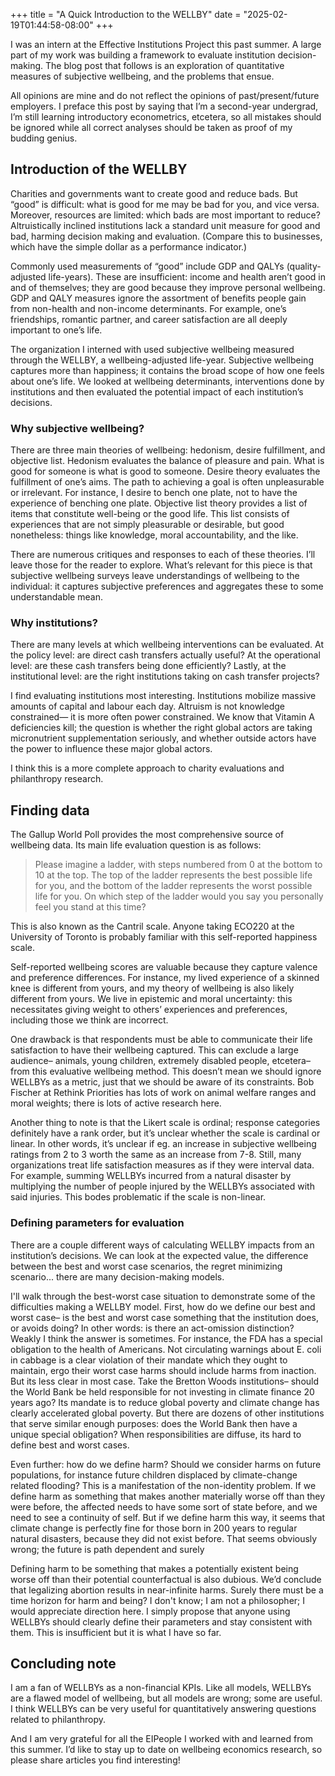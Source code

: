 +++
title = "A Quick Introduction to the WELLBY"
date = "2025-02-19T01:44:58-08:00" 
+++

I was an intern at the Effective Institutions Project this past summer. A large part of my work was building a framework to evaluate institution decision-making. The blog post that follows is an exploration of quantitative measures of subjective wellbeing, and the problems that ensue.

All opinions are mine and do not reflect the opinions of past/present/future employers. I preface this post by saying that I’m a second-year undergrad, I’m still learning introductory econometrics, etcetera, so all mistakes should be ignored while all correct analyses should be taken as proof of my budding genius. 

## Introduction of the WELLBY
Charities and governments want to create good and reduce bads. But “good” is difficult: what is good for me may be bad for you, and vice versa. Moreover, resources are limited: which bads are most important to reduce? Altruistically inclined institutions lack a standard unit measure for good and bad, harming decision making and evaluation. (Compare this to businesses, which have the simple dollar as a performance indicator.)

Commonly used measurements of “good” include GDP and QALYs (quality-adjusted life-years).  These are insufficient: income and health aren’t good in and of themselves; they are good because they improve personal wellbeing. GDP and QALY measures ignore the assortment of benefits people gain from non-health and non-income determinants. For example, one’s friendships, romantic partner, and career satisfaction are all deeply important to one’s life.

The organization I interned with used subjective wellbeing measured through the WELLBY, a wellbeing-adjusted life-year. Subjective wellbeing captures more than happiness; it contains the broad scope of how one feels about one’s life. We looked at wellbeing determinants, interventions done by institutions and then evaluated the potential impact of each institution’s decisions. 

### Why subjective wellbeing?
There are three main theories of wellbeing: hedonism, desire fulfillment, and objective list. Hedonism evaluates the balance of pleasure and pain. What is good for someone is what is good to someone. Desire theory evaluates the fulfillment of one’s aims. The path to achieving a goal is often unpleasurable or irrelevant. For instance, I desire to bench one plate, not to have the experience of benching one plate. Objective list theory provides a list of items that constitute well-being or the good life. This list consists of experiences that are not simply pleasurable or desirable, but good nonetheless: things like knowledge, moral accountability, and the like. 

There are numerous critiques and responses to each of these theories. I’ll leave those for the reader to explore. What’s relevant for this piece is that subjective wellbeing surveys leave understandings of wellbeing to the individual: it captures subjective preferences and aggregates these to some understandable mean. 

### Why institutions?
There are many levels at which wellbeing interventions can be evaluated. At the policy level: are direct cash transfers actually useful? At the operational level: are these cash transfers being done efficiently? Lastly, at the institutional level: are the right institutions taking on cash transfer projects?

I find evaluating institutions most interesting. Institutions mobilize massive amounts of capital and labour each day. Altruism is not knowledge constrained— it is more often power constrained. We know that Vitamin A deficiencies kill; the question is whether the right global actors are taking micronutrient supplementation seriously, and whether outside actors have the power to influence these major global actors. 

I think this is a more complete approach to charity evaluations and philanthropy research. 

## Finding data

The Gallup World Poll provides the most comprehensive source of wellbeing data. Its main life evaluation question is as follows: 
> Please imagine a ladder, with steps numbered from 0 at the bottom to 10 at the top. The top of the ladder represents the best possible life for you, and the bottom of the ladder represents the worst possible life for you. On which step of the ladder would you say you personally feel you stand at this time? 

This is also known as the Cantril scale. Anyone taking ECO220 at the University of Toronto is probably familiar with this self-reported happiness scale. 

Self-reported wellbeing scores are valuable because they capture valence and preference differences. For instance, my lived experience of a skinned knee is different from yours, and my theory of wellbeing is also likely different from yours. We live in epistemic and moral uncertainty: this necessitates giving weight to others’ experiences and preferences, including those we think are incorrect.

One drawback is that respondents must be able to communicate their life satisfaction to have their wellbeing captured. This can exclude a large audience– animals, young children, extremely disabled people, etcetera– from this evaluative wellbeing method. This doesn’t mean we should ignore WELLBYs as a metric, just that we should be aware of its constraints. Bob Fischer at Rethink Priorities has lots of work on animal welfare ranges and moral weights; there is lots of active research here.

Another thing to note is that the Likert scale is ordinal; response categories definitely have a rank order, but it’s unclear whether the scale is cardinal or linear. In other words, it’s unclear if eg. an increase in subjective wellbeing ratings from 2 to 3 worth the same as an increase from 7-8. Still, many organizations treat life satisfaction measures as if they were interval data. For example, summing WELLBYs incurred from a natural disaster by multiplying the number of people injured by the WELLBYs associated with said injuries. This bodes problematic if the scale is non-linear. 

### Defining parameters for evaluation
There are a couple different ways of calculating WELLBY impacts from an institution’s decisions. We can look at the expected value, the difference between the best and worst case scenarios, the regret minimizing scenario... there are many decision-making models.

I'll walk through the best-worst case situation to demonstrate some of the difficulties making a WELLBY model. First, how do we define our best and worst case– is the best and worst case something that the institution does, or avoids doing? In other words: is there an act-omission distinction? Weakly I think the answer is sometimes. For instance, the FDA has a special obligation to the health of Americans. Not circulating warnings about E. coli in cabbage is a clear violation of their mandate which they ought to maintain, ergo their worst case harms should include harms from inaction. But its less clear in most case. Take the Bretton Woods institutions– should the World Bank be held responsible for not investing in climate finance 20 years ago? Its mandate is to reduce global poverty and climate change has clearly accelerated global poverty. But there are dozens of other institutions that serve similar enough purposes: does the World Bank then have a unique special obligation? When responsibilities are diffuse, its hard to define best and worst cases. 

Even further: how do we define harm? Should we consider harms on future populations, for instance future children displaced by climate-change related flooding? This is a manifestation of the non-identity problem. If we define harm as something that makes another materially worse off than they were before, the affected needs to have some sort of state before, and we need to see a continuity of self. But if we define harm this way, it seems that climate change is perfectly fine for those born in 200 years to regular natural disasters, because they did not exist before. That seems obviously wrong; the future is path dependent and surely 

Defining harm to be something that makes a potentially existent being worse off than their potential counterfactual is also dubious. We’d conclude that legalizing abortion results in near-infinite harms. Surely there must be a time horizon for harm and being? I don't know; I am not a philosopher; I would appreciate direction here. I simply propose that anyone using WELLBYs should clearly define their parameters and stay consistent with them. This is insufficient but it is what I have so far. 

## Concluding note
I am a fan of WELLBYs as a non-financial KPIs. Like all models, WELLBYs are a flawed model of wellbeing, but all models are wrong; some are useful. I think WELLBYs can be very useful for quantitatively answering questions related to philanthropy. 

And I am very grateful for all the EIPeople I worked with and learned from this summer. I’d like to stay up to date on wellbeing economics research, so please share articles you find interesting!